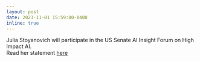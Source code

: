 ```yaml
---
layout: post
date: 2023-11-01 15:59:00-0400
inline: true
---
```


Julia Stoyanovich will participate in the US Senate AI Insight Forum on High Impact AI.<br>
Read her statement [here](assets/pdf/Stoyanovich_AI_Forum_Statement_10_23_2023.pdf)
